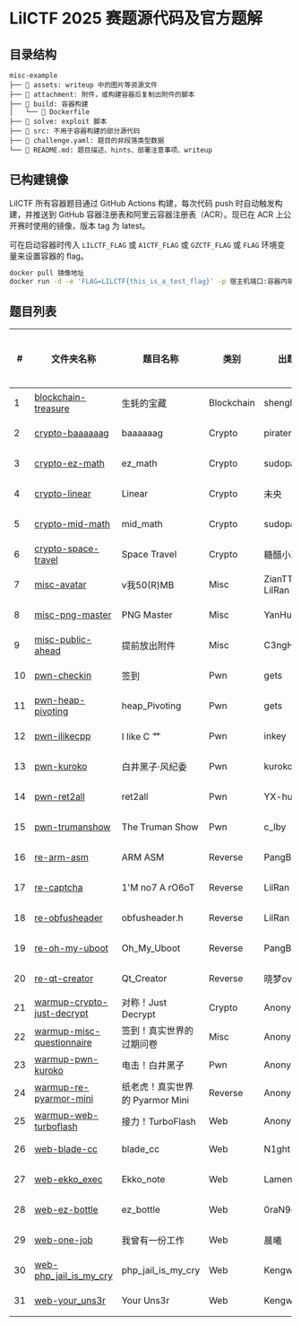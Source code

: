# LilCTF 2025 赛题源代码及官方题解

## 目录结构

```plaintext
misc-example
├── 📁 assets: writeup 中的图片等资源文件
├── 📁 attachment: 附件，或构建容器后复制出附件的脚本
├── 📁 build: 容器构建
│   └── 🐳 Dockerfile
├── 📁 solve: exploit 脚本
├── 📁 src: 不用于容器构建的部分源代码
├── 📄 challenge.yaml: 题目的非段落类型数据
└── 📄 README.md: 题目描述、hints、部署注意事项、writeup
```

## 已构建镜像

LilCTF 所有容器题目通过 GitHub Actions 构建，每次代码 push 时自动触发构建，并推送到 GitHub 容器注册表和阿里云容器注册表（ACR）。现已在 ACR 上公开赛时使用的镜像，版本 tag 为 latest。

可在启动容器时传入 `LILCTF_FLAG` 或 `A1CTF_FLAG` 或 `GZCTF_FLAG` 或 `FLAG` 环境变量来设置容器的 flag。

```bash
docker pull 镜像地址
docker run -d -e 'FLAG=LILCTF{this_is_a_test_flag}' -p 宿主机端口:容器内端口 镜像地址
```

## 题目列表

| **#** | **文件夹名称**                                                  | **题目名称**               | **类别**     | **出题人**        | **难度** | **解出人数** | **最终分数** |
|-------|------------------------------------------------------------|------------------------|------------|----------------|--------|----------|----------|
| 1     | [blockchain-treasure](./blockchain-treasure)               | 生蚝的宝藏                  | Blockchain | shenghuo2      | 中等     | 18       | 484      |
| 2     | [crypto-baaaaaag](./crypto-baaaaaag)                       | baaaaaag               | Crypto     | pirater        | 中等     | 49       | 181      |
| 3     | [crypto-ez-math](./crypto-ez-math)                         | ez_math                | Crypto     | sudopacman     | 简单     | 353      | 50       |
| 4     | [crypto-linear](./crypto-linear)                           | Linear                 | Crypto     | 未央             | 中等     | 87       | 112      |
| 5     | [crypto-mid-math](./crypto-mid-math)                       | mid_math               | Crypto     | sudopacman     | 简单     | 202      | 50       |
| 6     | [crypto-space-travel](./crypto-space-travel)               | Space Travel           | Crypto     | 糖醋小鸡块          | 中等     | 39       | 234      |
| 7     | [misc-avatar](./misc-avatar)                               | v我50(R)MB              | Misc       | ZianTT, LilRan | 简单     | 84       | 114      |
| 8     | [misc-png-master](./misc-png-master)                       | PNG Master             | Misc       | YanHuoLG       | 简单     | 133      | 101      |
| 9     | [misc-public-ahead](./misc-public-ahead)                   | 提前放出附件                 | Misc       | C3ngH          | 简单     | 41       | 221      |
| 10    | [pwn-checkin](./pwn-checkin)                               | 签到                     | Pwn        | gets           | 签到     | 203      | 50       |
| 11    | [pwn-heap-pivoting](./pwn-heap-pivoting)                   | heap_Pivoting          | Pwn        | gets           | 简单     | 28       | 333      |
| 12    | [pwn-ilikecpp](./pwn-ilikecpp)                             | I like C 艹             | Pwn        | inkey          | 中等     | 7        | 766      |
| 13    | [pwn-kuroko](./pwn-kuroko)                                 | 白井黑子·风纪委               | Pwn        | kuroko         | 困难     | 0        | 1000     |
| 14    | [pwn-ret2all](./pwn-ret2all)                               | ret2all                | Pwn        | YX-hueimie     | 困难     | 4        | 874      |
| 15    | [pwn-trumanshow](./pwn-trumanshow)                         | The Truman Show        | Pwn        | c_lby          | 中等     | 18       | 484      |
| 16    | [re-arm-asm](./re-arm-asm)                                 | ARM ASM                | Reverse    | PangBai        | 简单     | 170      | 100      |
| 17    | [re-captcha](./re-captcha)                                 | 1'M no7 A rO6oT        | Reverse    | LilRan         | 简单     | 102      | 105      |
| 18    | [re-obfusheader](./re-obfusheader)                         | obfusheader.h          | Reverse    | LilRan         | 困难     | 50       | 177      |
| 19    | [re-oh-my-uboot](./re-oh-my-uboot)                         | Oh_My_Uboot            | Reverse    | PangBai        | 中等     | 28       | 333      |
| 20    | [re-qt-creator](./re-qt-creator)                           | Qt_Creator             | Reverse    | 晓梦ovo          | 简单     | 61       | 144      |
| 21    | [warmup-crypto-just-decrypt](./warmup-crypto-just-decrypt) | 对称！Just Decrypt        | Crypto     | Anonymous      | N/A    | 130      | 105      |
| 22    | [warmup-misc-questionnaire](./warmup-misc-questionnaire)   | 签到！真实世界的过期问卷           | Misc       | Anonymous      | N/A    | 81       | 136      |
| 23    | [warmup-pwn-kuroko](./warmup-pwn-kuroko)                   | 电击！白井黑子                | Pwn        | Anonymous      | N/A    | 5        | 866      |
| 24    | [warmup-re-pyarmor-mini](./warmup-re-pyarmor-mini)         | 纸老虎！真实世界的 Pyarmor Mini | Reverse    | Anonymous      | N/A    | 6        | 836      |
| 25    | [warmup-web-turboflash](./warmup-web-turboflash)           | 接力！TurboFlash          | Web        | Anonymous      | N/A    | 40       | 289      |
| 26    | [web-blade-cc](./web-blade-cc)                             | blade_cc               | Web        | N1ght          | 困难     | 5        | 836      |
| 27    | [web-ekko_exec](./web-ekko_exec)                           | Ekko_note              | Web        | LamentXU       | 简单     | 136      | 101      |
| 28    | [web-ez-bottle](./web-ez-bottle)                           | ez_bottle              | Web        | 0raN9e         | 简单     | 206      | 100      |
| 29    | [web-one-job](./web-one-job)                               | 我曾有一份工作                | Web        | 晨曦             | 中等     | 18       | 484      |
| 30    | [web-php_jail_is_my_cry](./web-php_jail_is_my_cry)         | php_jail_is_my_cry     | Web        | Kengwang       | 中等     | 10       | 673      |
| 31    | [web-your_uns3r](./web-your_uns3r)                         | Your Uns3r             | Web        | Kengwang       | 简单     | 75       | 122      |
